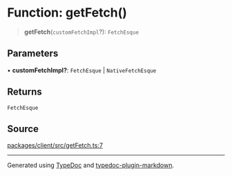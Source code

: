 # Function: getFetch()

> **getFetch**(`customFetchImpl`?): `FetchEsque`

## Parameters

• **customFetchImpl?**: `FetchEsque` \| `NativeFetchEsque`

## Returns

`FetchEsque`

## Source

[packages/client/src/getFetch.ts:7](https://github.com/trpc/trpc/blob/caccce64/packages/client/src/getFetch.ts#L7)

***

Generated using [TypeDoc](https://typedoc.org) and [typedoc-plugin-markdown](https://typedoc-plugin-markdown.org).
